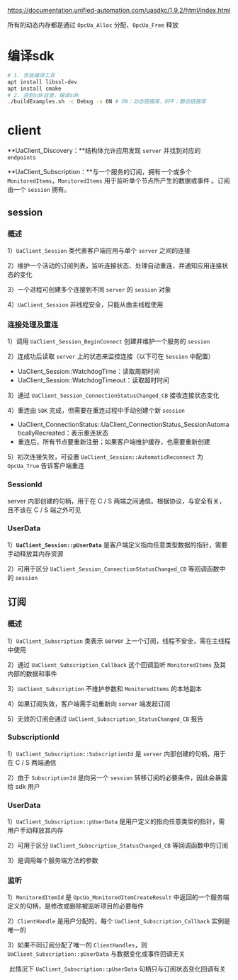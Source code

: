 https://documentation.unified-automation.com/uasdkc/1.9.2/html/index.html

所有的动态内存都是通过 `OpcUa_Alloc` 分配、`OpcUa_Free` 释放

# 编译sdk

```bash
# 1. 安装编译工具
apt install libssl-dev
apt install cmake
# 2. 进到sdk目录，编译sdk
./buildExamples.sh -c Debug -s ON # ON：动态链接库，OFF：静态链接库
```

# client

**UaClient_Discovery：**结构体允许应用发现 `server` 并找到对应的 `endpoints`

**UaClient_Subscription：**与一个服务的订阅，拥有一个或多个 `MonitoredItems`，`MonitoredItems` 用于监听单个节点所产生的数据或事件 。订阅由一个 `session` 拥有。

## session

### 概述

1）`UaClient_Session` 类代表客户端应用与单个 `server` 之间的连接

2）维护一个活动的订阅列表，监听连接状态、处理自动重连，并通知应用连接状态的变化

3）一个进程可创建多个连接到不同 `server` 的 `session` 对象

4）`UaClient_Session` 非线程安全，只能从由主线程使用

### 连接处理及重连

1）调用 `UaClient_Session_BeginConnect` 创建并维护一个服务的 `session`

2）连成功后读取 `server` 上的状态来监控连接（以下可在 `Session` 中配置）

- UaClient_Session::WatchdogTime：读取周期时间
- UaClient_Session::WatchdogTimeout：读取超时时间

3）通过 `UaClient_Session_ConnectionStatusChanged_CB` 接收连接状态变化

4）重连由 `SDK` 完成，但需要在重连过程中手动创建个新 `session`

- UaClient_ConnectionStatus::UaClient_ConnectionStatus_SessionAutomaticallyRecreated：表示重连状态
- 重连后，所有节点要重新注册；如果客户端维护缓存，也需要重新创建

5）初次连接失败，可设置 `UaClient_Session::AutomaticReconnect` 为 `OpcUa_True` 告诉客户端重连

### SessionId

server 内部创建的句柄，用于在 C / S 两端之间通信。根据协议，与安全有关，且不该在 C / S 端之外可见

### UserData

1）**`UaClient_Session::pUserData`** 是客户端定义指向任意类型数据的指针，需要手动释放其内存资源

2）可用于区分 `UaClient_Session_ConnectionStatusChanged_CB` 等回调函数中的 `session`

## 订阅

### 概述

1）`UaClient_Subscription` 类表示 server 上一个订阅，线程不安全，需在主线程中使用

2）通过 `UaClient_Subscription_Callback` 这个回调监听 `MonitoredItems` 及其内部的数据和事件

3）`UaClient_Subscription` 不维护参数和 `MonitoredItems` 的本地副本

4）如果订阅失效，客户端需手动重新向 `server` 端发起订阅

5）无效的订阅会通过 `UaClient_Subscription_StatusChanged_CB` 报告

### SubscriptionId

1）`UaClient_Subscription::SubscriptionId` 是 `server` 内部创建的句柄，用于在 C / S 两端通信

2）由于 `SubscriptionId` 是向另一个 `session` 转移订阅的必要条件，因此会暴露给 sdk 用户

### UserData

1）`UaClient_Subscription::pUserData` 是用户定义的指向任意类型的指针，需用户手动释放其内存

2）可用于区分 `UaClient_Subscription_StatusChanged_CB` 等回调函数中的订阅

3）是调用每个服务端方法的参数

### 监听

1）`MonitoredItemId` 是 `OpcUa_MonitoredItemCreateResult` 中返回的一个服务端定义的句柄，是修改或删除被监听项目的必要每件

2）`ClientHandle` 是用户分配的，每个 `UaClient_Subscription_Callback` 实例是唯一的

3）如果不同订阅分配了唯一的 `ClientHandles`，则 `UaClient_Subscription::pUserData` 与数据变化或事件回调无关

​      此情况下 `UaClient_Subscription::pUserData` 句柄只与订阅状态变化回调有关
